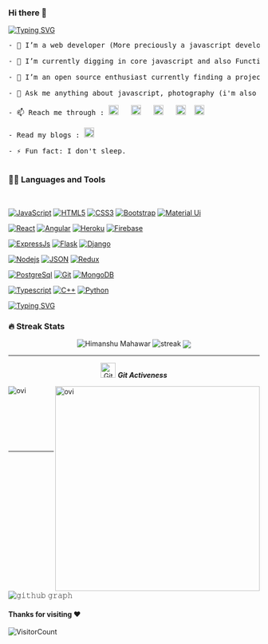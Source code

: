 ### Hi there 👋

[![Typing SVG](https://readme-typing-svg.herokuapp.com?font=Shadows+Into+Light&color=449200&size=40&center=true&vCenter=true&width=700&height=150&lines=hey%2C+Himanshu+here;I'm+a+core+javascript+developer;a+photographer;An+Electronics+Engineer)](https://git.io/typing-svg)

<pre style="background-image: url("https://media-exp1.licdn.com/dms/image/C4E03AQFNbpWj4EaoEg/profile-displayphoto-shrink_100_100/0/1622614226851?e=1636588800&v=beta&t=6988V2T_1R7MmiyziI6WKfIrHcBrjnM3S99MslxXyg0"); background-color: "transparent";">
- 🔭 I’m a web developer (More preciously a javascript developer)

- 🌱 I’m currently digging in core javascript and also Functional Programming.

- 👯 I’m an open source enthusiast currently finding a project to contribute to.

- 💬 Ask me anything about javascript, photography (i'm also a photographer tough)

- 📫 Reach me through : <a href="https://www.facebook.com/himanshu27.stu" target="_blank"><img src="https://static.xx.fbcdn.net/rsrc.php/yb/r/hLRJ1GG_y0J.ico" height="20px" width="20px" alt="Facebook"/></a>   <a href="https://twitter.com/imhimanshu27" target="_blank"><img height="20px" width="20px" src="https://abs.twimg.com/favicons/twitter.ico" alt="Twitter"/></a>   <a href="https://www.linkedin.com/in/im-himanshu27" target="_blank"><img height="20px" width="20px" src="https://static-exp1.licdn.com/sc/h/eahiplrwoq61f4uan012ia17i" alt="LinkedIn"/></a>   <a href="https://www.instagram.com/himanshu.tasveer" target="_blank"><img height="20px" width="20px" src="https://www.instagram.com/static/images/ico/favicon.ico/36b3ee2d91ed.ico" alt="Instagram"/></a>  <a href="https://hashnode.com/@ray-victorous" target="_blank"><img height="20px" width="20px" src="https://cdn.hashnode.com/res/hashnode/image/upload/v1611242155728/W3_BYVVVh.png" alt="Hashnode"/></a>

- Read my blogs : <a href="https://tasveer.hashnode.dev" target="_blank"><img height="20px" width="20px" src="https://cdn.hashnode.com/res/hashnode/image/upload/v1611242155728/W3_BYVVVh.png" alt="Hashnode"/></a>

- ⚡ Fun fact: I don't sleep.

</pre>

### 👨‍💻 Languages and Tools

<br />

[![JavaScript](https://img.shields.io/badge/-JavaScript-black?style=flat&logo=javascript&link=https://github.com/himanshu27tasveer)](https://github.com/himanshu27tasveer) 
[![HTML5](https://img.shields.io/badge/-HTML5-E34F26?style=flat&logo=html5&logoColor=white&link=https://github.com/himanshu27tasveer)](https://github.com/himanshu27tasveer) 
[![CSS3](https://img.shields.io/badge/-CSS3-1572B6?style=flat&logo=css3&link=https://github.com/himanshu27tasveer)](https://github.com/himanshu27tasveer) 
[![Bootstrap](https://img.shields.io/badge/-Bootstrap-563D7C?style=flat&logo=bootstrap&logoColor=white&link=https://github.com/himanshu27tasveer)](https://github.com/himanshu27tasveer) 
[![Material Ui](https://img.shields.io/badge/-Material+Ui-1976d2?style=flat&logo=material+ui&link=https://github.com/himanshu27tasveer)](https://github.com/himanshu27tasveer) 

[![React](https://img.shields.io/badge/-React-black?style=flat&logo=react&link=https://github.com/himanshu27tasveer)](https://github.com/himanshu27tasveer) 
[![Angular](https://img.shields.io/badge/-Angular-a30000?style=flat&logo=angular&link=https://github.com/himanshu27tasveer)](https://github.com/himanshu27tasveer) 
[![Heroku](https://img.shields.io/badge/-Heroku-79589f?style=flat&logo=heroku&link=https://github.com/himanshu27tasveer)](https://github.com/himanshu27tasveer) 
[![Firebase](https://img.shields.io/badge/-Firebase-ffffff?style=flat&logo=firebase&link=https://github.com/himanshu27tasveer)](https://github.com/himanshu27tasveer) 

 [![ExpressJs](https://img.shields.io/badge/-express-white?style=flat&logo=expressjs&link=https://github.com/himanshu27tasveer)](https://github.com/himanshu27tasveer) 
[![Flask](https://img.shields.io/badge/-Flask-white?style=flat&logo=flask&logoColor=black&link=https://github.com/himanshu27tasveer)](https://github.com/himanshu27tasveer) 
[![Django](https://img.shields.io/badge/-Django-0b3600?style=flat&logo=django&logoColor=white&link=https://github.com/himanshu27tasveer)](https://github.com/himanshu27tasveer) 

[![Nodejs](https://img.shields.io/badge/-Nodejs-333333?style=flat&logo=Node.js&link=https://github.com/himanshu27tasveer)](https://github.com/himanshu27tasveer) 
[![JSON](https://img.shields.io/badge/-json-02569B?style=flat&logo=json&link=https://github.com/himanshu27tasveer)](https://github.com/himanshu27tasveer)
[![Redux](https://img.shields.io/badge/-Redux-764abc?style=flat&logo=redux&link=https://github.com/himanshu27tasveer)](https://github.com/himanshu27tasveer)


[![PostgreSql](https://img.shields.io/badge/-PostgreSql-black?style=flat&logo=postgresql&link=https://github.com/himanshu27tasveer)](https://github.com/himanshu27tasveer)
[![Git](https://img.shields.io/badge/-Git-black?style=flat&logo=git&link=https://github.com/himanshu27tasveer)](https://github.com/himanshu27tasveer) 
[![MongoDB](https://img.shields.io/badge/-MongoDB-c2ffc2?style=flat&logo=mongodb&link=https://github.com/himanshu27tasveer)](https://gitlab.com/himanshu27tasveer) 

[![Typescript](https://img.shields.io/badge/-TypeScript-545454?style=flat&logo=typescript&link=https://github.com/himanshu27tasveer)](https://github.com/himanshu27tasveer)
[![C++](https://img.shields.io/badge/-C++-333333?style=flat&logo=cplusplus&logoColor=blue&link=https://github.com/himanshu27tasveer)](https://github.com/himanshu27tasveer)
[![Python](https://img.shields.io/badge/-Python-white?style=flat&logo=python&link=https://github.com/himanshu27tasveer)](https://github.com/himanshu27tasveer)


[![Typing SVG](https://readme-typing-svg.herokuapp.com?font=Shadows+Into+Light&color=CA0000&size=40&center=true&vCenter=true&width=700&height=150&lines=Stats+aren't+too+good+but+they+will+be)](https://git.io/typing-svg)


### 🔥 Streak Stats
<p align="center"><img src="https://github-readme-stats.vercel.app/api?username=himanshu27tasveer&theme=gruvbox" alt="Himanshu Mahawar"  />
 <img src="https://github-readme-streak-stats.herokuapp.com?user=himanshu27tasveer&theme=tokyonight&fire=AC00AE" alt="streak" />
<img align="center" src="https://github-profile-trophy.vercel.app/?username=himanshu27tasveer&theme=dracula&no-bg=true&row=1"/>
</p>


<hr>
<p align="center">
 <img src="https://media.giphy.com/media/W5eoZHPpUx9sapR0eu/giphy.gif" width="30px" alt="Git"/>&nbsp;<i><b>Git Activeness</b></i></p>
 
<p><img align="left" src="https://github-readme-stats.vercel.app/api/top-langs?username=himanshu27tasveer&show_icons=true&locale=en&layout=compact&theme=gruvbox" alt="ovi" /></p>
<p>&nbsp;<img align="right" src="https://github-readme-stats.vercel.app/api?username=himanshu27tasveer&show_icons=true&locale=en&theme=gruvbox" alt="ovi" width="410" /></p>
<br><br><br><br><br>

<hr>



![𝚐𝚒𝚝𝚑𝚞𝚋 𝚐𝚛𝚊𝚙𝚑](https://activity-graph.herokuapp.com/graph?username=himanshu27tasveer&theme=gruvbox&hide_border=true&area=true)


#### Thanks for visiting :heart:
![VisitorCount](https://profile-counter.glitch.me/himanshu27tasveer/count.svg)

